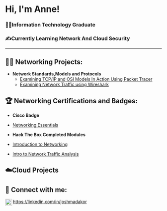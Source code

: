 <h1>Hi, I'm Anne! <br/><h3>👩‍🎓Information Technology Graduate <br/><h3>✍️Currently Learning Network And Cloud Security </h3></h1>
<hr>
<h2>👩‍💻 Networking Projects:</h2>

- <b>Network Standards,Models and Protocols </b>
  - [Examining TCP/IP and OSI Models In Action Using Packet Tracer](https://github.com/Anne-Ndiritu/Cisco-Packet-Tracer-Labs/tree/main/TCP/TCP-IP%20AND%20OSI%20MODELS%20IN%20ACTION)
  - [Examining Network Traffic using Wireshark](https://github.com/Anne-Ndiritu/Wireshark-Labs/tree/main/Network%20Traffic%20Analysis)

 <h2>🏆 Networking Certifications and Badges:</h2>
  
  - <b>Cisco Badge</b><br/>
 - [Networking Essentials](https://bit.ly/409TdY3)<br/>
  
 - <b>Hack The Box Completed Modules </b>
 
  - [Introduction to Networking](https://academy.hackthebox.com/achievement/691911/34)
  - [Intro to Network Traffic Analysis](https://academy.hackthebox.com/achievement/691911/81)
  
<h2>☁️Cloud Projects</h2>

<h2> 🤳 Connect with me:</h2>

<img align="left" alt="JoshMadakor | LinkedIn" width="22px" src="https://cdn.jsdelivr.net/npm/simple-icons@v3/icons/linkedin.svg" />https://linkedin.com/in/joshmadakor

